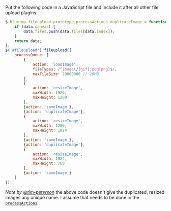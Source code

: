 Put the following code in a JavaScript file and include it after all other file upload plugins:

```js
$.blueimp.fileupload.prototype.processActions.duplicateImage = function (data, options) {
    if (data.canvas) {
        data.files.push(data.files[data.index]);
    }
    return data;
};
$('#fileupload').fileupload({
    processQueue: [
        {
            action: 'loadImage',
            fileTypes: /^image\/(gif|jpeg|png)$/,
            maxFileSize: 20000000 // 20MB
        },
        {
            action: 'resizeImage',
            maxWidth: 1920,
            maxHeight: 1200
        },
        {action: 'saveImage'},
        {action: 'duplicateImage'},
        {
            action: 'resizeImage',
            maxWidth: 1280,
            maxHeight: 1024
        },
        {action: 'saveImage'},
        {action: 'duplicateImage'},
        {
            action: 'resizeImage',
            maxWidth: 1024,
            maxHeight: 768
        },
        {action: 'saveImage'}
    ]
});
```

*Note by [@tim-peterson](https://github.com/tim-peterson)* the above code doesn't give the duplicated, resized images any unique name. I assume that needs to be done  in the [`processActions`](https://github.com/blueimp/jQuery-File-Upload/wiki/Options#processqueue).